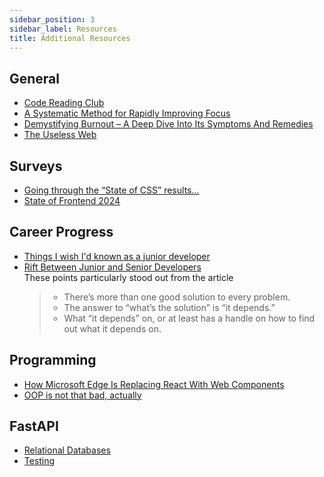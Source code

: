 ```yaml
---
sidebar_position: 3
sidebar_label: Resources
title: Additional Resources
---
```


<!-- markdownlint-disable no-inline-html no-trailing-punctuation -->

## General

- [Code Reading Club](https://www.felienne.com/archives/6472)
- [A Systematic Method for Rapidly Improving Focus](https://blog.flotes.app/posts/improving-focus)
- [Demystifying Burnout – A Deep Dive Into Its Symptoms And Remedies](https://leadership.garden/demystifying-burnout/)
- [The Useless Web](https://theuselessweb.com)

## Surveys

- [Going through the “State of CSS” results…](https://www.joshwcomeau.com/email/2024-10-22-css-survey/)
- [State of Frontend 2024](https://tsh.io/state-of-frontend/)

## Career Progress

- [Things I wish I'd known as a junior developer](https://robkendal.co.uk/blog/things-i-wish-i-d-known-as-a-junior-developer/)
- [Rift Between Junior and Senior Developers](https://www.oreilly.com/radar/rift-between-junior-and-senior-developers/)
  <br/>These points particularly stood out from the article
  > - There’s more than one good solution to every problem.
  > - The answer to “what’s the solution” is “it depends.”
  > - What “it depends” on, or at least has a handle on how to find out what it depends on.

## Programming

- [How Microsoft Edge Is Replacing React With Web Components](https://thenewstack.io/how-microsoft-edge-is-replacing-react-with-web-components/?utm_source=tldrwebdev)
- [OOP is not that bad, actually](https://osa1.net/posts/2024-10-09-oop-good.html)

## FastAPI

- [Relational Databases](https://fastapi.tiangolo.com/tutorial/sql-databases/)
- [Testing](https://fastapi.tiangolo.com/tutorial/testing/)
